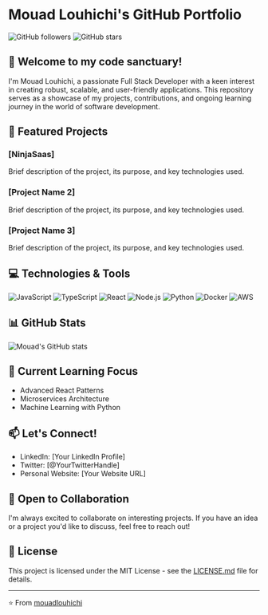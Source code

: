 # Mouad Louhichi's GitHub Portfolio

![GitHub followers](https://img.shields.io/github/followers/mouadlouhichi?style=social)
![GitHub stars](https://img.shields.io/github/stars/mouadlouhichi?style=social)

## 👋 Welcome to my code sanctuary!

I'm Mouad Louhichi, a passionate Full Stack Developer with a keen interest in creating robust, scalable, and user-friendly applications. This repository serves as a showcase of my projects, contributions, and ongoing learning journey in the world of software development.

## 🚀 Featured Projects

### [NinjaSaas]
Brief description of the project, its purpose, and key technologies used.

### [Project Name 2]
Brief description of the project, its purpose, and key technologies used.

### [Project Name 3]
Brief description of the project, its purpose, and key technologies used.

## 💻 Technologies & Tools

![JavaScript](https://img.shields.io/badge/-JavaScript-F7DF1E?style=flat-square&logo=javascript&logoColor=black)
![TypeScript](https://img.shields.io/badge/-TypeScript-007ACC?style=flat-square&logo=typescript&logoColor=white)
![React](https://img.shields.io/badge/-React-61DAFB?style=flat-square&logo=react&logoColor=black)
![Node.js](https://img.shields.io/badge/-Node.js-339933?style=flat-square&logo=node.js&logoColor=white)
![Python](https://img.shields.io/badge/-Python-3776AB?style=flat-square&logo=python&logoColor=white)
![Docker](https://img.shields.io/badge/-Docker-2496ED?style=flat-square&logo=docker&logoColor=white)
![AWS](https://img.shields.io/badge/-AWS-232F3E?style=flat-square&logo=amazon-aws&logoColor=white)

## 📊 GitHub Stats

![Mouad's GitHub stats](https://github-readme-stats.vercel.app/api?username=mouadlouhichi&show_icons=true&theme=radical)

## 🌱 Current Learning Focus

- Advanced React Patterns
- Microservices Architecture
- Machine Learning with Python

## 📫 Let's Connect!

- LinkedIn: [Your LinkedIn Profile]
- Twitter: [@YourTwitterHandle]
- Personal Website: [Your Website URL]

## 🤝 Open to Collaboration

I'm always excited to collaborate on interesting projects. If you have an idea or a project you'd like to discuss, feel free to reach out!

## 📜 License

This project is licensed under the MIT License - see the [LICENSE.md](LICENSE.md) file for details.

---

⭐️ From [mouadlouhichi](https://github.com/mouadlouhichi)
